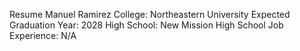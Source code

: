 Resume
Manuel Ramirez 
College: Northeastern University
Expected Graduation Year: 2028
High School: New Mission High School
Job Experience: N/A